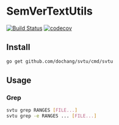# SemVerTextUtils

[![Build Status](https://cloud.drone.io/api/badges/dochang/svtu/status.svg)](https://cloud.drone.io/dochang/svtu)
[![codecov](https://codecov.io/gh/dochang/svtu/branch/master/graph/badge.svg)](https://codecov.io/gh/dochang/svtu)

## Install

```sh
go get github.com/dochang/svtu/cmd/svtu
```

## Usage

### Grep

```sh
svtu grep RANGES [FILE...]
svtu grep -e RANGES ... [FILE...]
```

